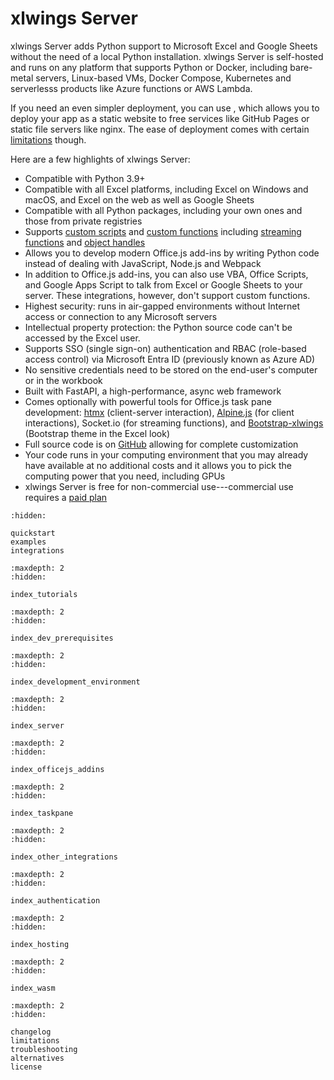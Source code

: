 # xlwings Server

xlwings Server adds Python support to Microsoft Excel and Google Sheets without the need of a local Python installation. xlwings Server is self-hosted and runs on any platform that supports Python or Docker, including bare-metal servers, Linux-based VMs, Docker Compose, Kubernetes and serverlesss products like Azure functions or AWS Lambda.

If you need an even simpler deployment, you can use [](index_wasm.md), which allows you to deploy your app as a static website to free services like GitHub Pages or static file servers like nginx. The ease of deployment comes with certain [limitations](lite_limitations.md) though.

Here are a few highlights of xlwings Server:

- Compatible with Python 3.9+
- Compatible with all Excel platforms, including Excel on Windows and macOS, and Excel on the web as well as Google Sheets
- Compatible with all Python packages, including your own ones and those from private registries
- Supports [custom scripts](custom_scripts.md) and [custom functions](custom_functions.md) including [streaming functions](custom_functions.md#streaming-functions-rtd-functions) and [object handles](custom_functions.md#object-handles)
- Allows you to develop modern Office.js add-ins by writing Python code instead of dealing with JavaScript, Node.js and Webpack
- In addition to Office.js add-ins, you can also use VBA, Office Scripts, and Google Apps Script to talk from Excel or Google Sheets to your server. These integrations, however, don't support custom functions.
- Highest security: runs in air-gapped environments without Internet access or connection to any Microsoft servers
- Intellectual property protection: the Python source code can't be accessed by the Excel user.
- Supports SSO (single sign-on) authentication and RBAC (role-based access control) via Microsoft Entra ID (previously known as Azure AD)
- No sensitive credentials need to be stored on the end-user's computer or in the workbook
- Built with FastAPI, a high-performance, async web framework
- Comes optionally with powerful tools for Office.js task pane development: [htmx](https://htmx.org/) (client-server interaction), [Alpine.js](https://alpinejs.dev/) (for client interactions), Socket.io (for streaming functions), and [Bootstrap-xlwings](https://getbootstrap.com/) (Bootstrap theme in the Excel look)
- Full source code is on [GitHub](https://github.com/xlwings/xlwings-server) allowing for complete customization
- Your code runs in your computing environment that you may already have available at no additional costs and it allows you to pick the computing power that you need, including GPUs
- xlwings Server is free for non-commercial use---commercial use requires a [paid plan](https://www.xlwings.org/pricing)

```{toctree}
:hidden:

quickstart
examples
integrations
```

```{toctree}
:maxdepth: 2
:hidden:

index_tutorials
```

```{toctree}
:maxdepth: 2
:hidden:

index_dev_prerequisites
```

```{toctree}
:maxdepth: 2
:hidden:

index_development_environment
```

```{toctree}
:maxdepth: 2
:hidden:

index_server
```

```{toctree}
:maxdepth: 2
:hidden:

index_officejs_addins
```

```{toctree}
:maxdepth: 2
:hidden:

index_taskpane
```

```{toctree}
:maxdepth: 2
:hidden:

index_other_integrations
```

```{toctree}
:maxdepth: 2
:hidden:

index_authentication
```

```{toctree}
:maxdepth: 2
:hidden:

index_hosting
```

```{toctree}
:maxdepth: 2
:hidden:

index_wasm
```

```{toctree}
:maxdepth: 2
:hidden:

changelog
limitations
troubleshooting
alternatives
license
```
